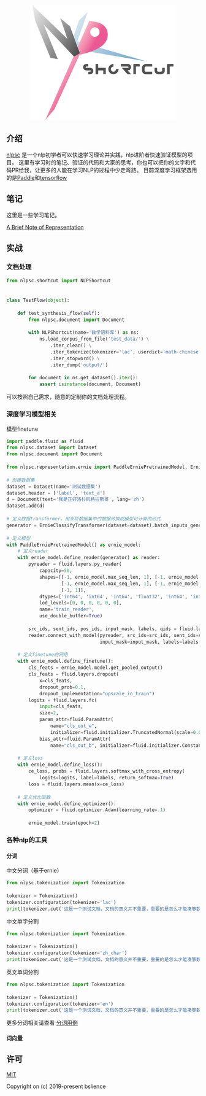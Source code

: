 <p align="center">
  <img width="380" src="/assets/nlpsc.png">
</p>

## 介绍
[nlpsc](https://github.com/BSlience/nlpsc) 是一个nlp初学者可以快速学习理论并实践，nlp进阶者快速验证模型的项目。
这里有学习时的笔记、验证的代码和大家的思考，你也可以把你的文字和代码PR给我，让更多的人能在学习NLP的过程中少走弯路。
目前深度学习框架选用的是[Paddle](https://github.com/PaddlePaddle/Paddle)和[tensorflow](https://github.com/tensorflow/tensorflow)

## 笔记
这里是一些学习笔记。

[A Brief Note of Representation](notes/A%20Brief%20Note%20of%20Representation.md)

## 实战
### 文档处理
```python
from nlpsc.shortcut import NLPShortcut


class TestFlow(object):

    def test_synthesis_flow(self):
        from nlpsc.document import Document

        with NLPShortcut(name='数学语料库') as ns:
            ns.load_corpus_from_file('test_data/') \
                .iter_clean() \
                .iter_tokenize(tokenizer='lac', userdict='math-chinese.txt') \
                .iter_stopword() \
                .iter_dump('output/')

        for document in ns.get_dataset().iter():
            assert isinstance(document, Document)
```
可以按照自己需求，随意的定制你的文档处理流程。

### 深度学习模型相关
模型finetune
```python
import paddle.fluid as fluid
from nlpsc.dataset import Dataset
from nlpsc.document import Document

from nlpsc.representation.ernie import PaddleErniePretrainedModel, ErnieClassifyTransformer

# 创建数据集
dataset = Dataset(name='测试数据集')
dataset.header = ['label', 'text_a']
d = Document(text='我是正好洛杉矶格拉斯哥', lang='zh')
dataset.add(d)

# 定义数据transformer，用来将数据集中的数据转换成模型可计算的形式
generator = ErnieClassifyTransformer(dataset=dataset).batch_inputs_generator(epoch=1,
                                                                             shuffle=False)
# 定义模型
with PaddleErniePretrainedModel() as ernie_model:
    # 定义reader
    with ernie_model.define_reader(generator) as reader:
        pyreader = fluid.layers.py_reader(
            capacity=50,
            shapes=[[-1, ernie_model.max_seq_len, 1], [-1, ernie_model.max_seq_len, 1],
                    [-1, ernie_model.max_seq_len, 1], [-1, ernie_model.max_seq_len, 1], [-1, 1],
                    [-1, 1]],
            dtypes=['int64', 'int64', 'int64', 'float32', 'int64', 'int64'],
            lod_levels=[0, 0, 0, 0, 0, 0],
            name='train_reader',
            use_double_buffer=True)

        src_ids, sent_ids, pos_ids, input_mask, labels, qids = fluid.layers.read_file(pyreader)
        reader.connect_with_model(pyreader, src_ids=src_ids, sent_ids=sent_ids, pos_ids=pos_ids,
                                  input_mask=input_mask, labels=labels, qids=qids)

    # 定义finetune的网络
    with ernie_model.define_finetune():
        cls_feats = ernie_model.model.get_pooled_output()
        cls_feats = fluid.layers.dropout(
            x=cls_feats,
            dropout_prob=0.1,
            dropout_implementation="upscale_in_train")
        logits = fluid.layers.fc(
            input=cls_feats,
            size=2,
            param_attr=fluid.ParamAttr(
                name="cls_out_w",
                initializer=fluid.initializer.TruncatedNormal(scale=0.02)),
            bias_attr=fluid.ParamAttr(
                name="cls_out_b", initializer=fluid.initializer.Constant(0.)))

    # 定义loss
    with ernie_model.define_loss():
        ce_loss, probs = fluid.layers.softmax_with_cross_entropy(
            logits=logits, label=labels, return_softmax=True)
        loss = fluid.layers.mean(x=ce_loss)

    # 定义优化函数
    with ernie_model.define_optimizer():
        optimizer = fluid.optimizer.Adam(learning_rate=.1)

        ernie_model.train(epoch=2)
```

### 各种nlp的工具

#### 分词
中文分词（基于ernie）
```python
from nlpsc.tokenization import Tokenization

tokenizer = Tokenization()
tokenizer.configuration(tokenizer='lac')
print(tokenizer.cut('这是一个测试文档，文档的意义并不重要，重要的是怎么才能凑够数字'))
```

中文单字分割
```python
from nlpsc.tokenization import Tokenization

tokenizer = Tokenization()
tokenizer.configuration(tokenizer='zh_char')
print(tokenizer.cut('这是一个测试文档，文档的意义并不重要，重要的是怎么才能凑够数字'))
```

英文单词分割
```python
from nlpsc.tokenization import Tokenization

tokenizer = Tokenization()
tokenizer.configuration(tokenizer='en')
print(tokenizer.cut('这是一个测试文档，文档的意义并不重要，重要的是怎么才能凑够数字'))
```

更多分词相关请查看 [分词用例](nlpsc/test/test_tokenizer.py)

#### 词向量


## 许可
[MIT](LICENSE.md)

Copyright on (c) 2019-present bslience

